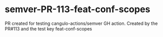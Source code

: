 # semver-PR-113-feat-conf-scopes
PR created for testing cangulo-actions/semver GH action. Created by the PR#113 and the test key feat-conf-scopes
